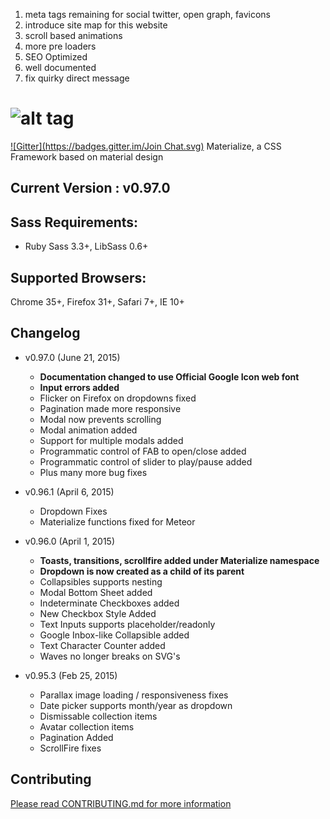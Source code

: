 1. meta tags remaining for social twitter, open graph, favicons
2. introduce site map for this website
3. scroll based animations
4. more pre loaders
5. SEO Optimized
6. well documented
7. fix quirky direct message

# ![alt tag](https://raw.github.com/dogfalo/materialize/master/images/materialize.gif)

[![Gitter](https://badges.gitter.im/Join Chat.svg)](https://gitter.im/Dogfalo/materialize?utm_source=badge&utm_medium=badge&utm_campaign=pr-badge&utm_content=badge) Materialize, a CSS Framework based on material design

## Current Version : v0.97.0

## Sass Requirements:

- Ruby Sass 3.3+, LibSass 0.6+

## Supported Browsers:

Chrome 35+, Firefox 31+, Safari 7+, IE 10+

## Changelog

- v0.97.0 (June 21, 2015)

  - **Documentation changed to use Official Google Icon web font**
  - **Input errors added**
  - Flicker on Firefox on dropdowns fixed
  - Pagination made more responsive
  - Modal now prevents scrolling
  - Modal animation added
  - Support for multiple modals added
  - Programmatic control of FAB to open/close added
  - Programmatic control of slider to play/pause added
  - Plus many more bug fixes

- v0.96.1 (April 6, 2015)

  - Dropdown Fixes
  - Materialize functions fixed for Meteor

- v0.96.0 (April 1, 2015)

  - **Toasts, transitions, scrollfire added under Materialize namespace**
  - **Dropdown is now created as a child of its parent**
  - Collapsibles supports nesting
  - Modal Bottom Sheet added
  - Indeterminate Checkboxes added
  - New Checkbox Style Added
  - Text Inputs supports placeholder/readonly
  - Google Inbox-like Collapsible added
  - Text Character Counter added
  - Waves no longer breaks on SVG's

- v0.95.3 (Feb 25, 2015)

  - Parallax image loading / responsiveness fixes
  - Date picker supports month/year as dropdown
  - Dismissable collection items
  - Avatar collection items
  - Pagination Added
  - ScrollFire fixes

## Contributing

[Please read CONTRIBUTING.md for more information](CONTRIBUTING.md)

